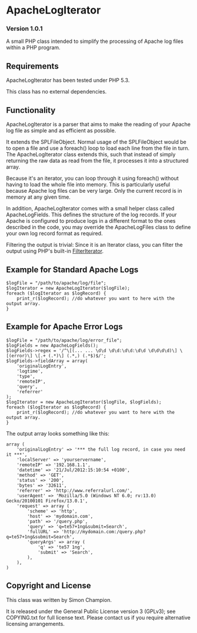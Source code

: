 # ApacheLogIterator

### Version 1.0.1

A small PHP class intended to simplify the processing of Apache log files within a PHP program.

## Requirements

ApacheLogIterator has been tested under PHP 5.3.

This class has no external dependencies.

## Functionality

ApacheLogIterator is a parser that aims to make the reading of your Apache log file as simple and as efficient as possible.

It extends the SPLFileObject. Normal usage of the SPLFileObject would be to open a file and use a foreach() loop to load each line from the file in turn. The ApacheLogIterator class extends this, such that instead of simply returning the raw data as read from the file, it processes it into a structured array.

Because it's an iterator, you can loop through it using foreach() without having to load the whole file into memory. This is particularly useful because Apache log files can be very large. Only the current record is in memory at any given time.

In addition, ApacheLogIterator comes with a small helper class called ApacheLogFields. This defines the structure of the log records. If your Apache is configured to produce logs in a different format to the ones described in the code, you may override the ApacheLogFiles class to define your own log record format as required.

Filtering the output is trivial: Since it is an Iterator class, you can filter the output using PHP's built-in [FilterIterator](http://php.net/manual/en/class.filteriterator.php).

## Example for Standard Apache Logs

    $logFile = "/path/to/apache/log/file";
    $logIterator = new ApacheLogIterator($logFile);
    foreach ($logIterator as $logRecord) {
        print_r($logRecord); //do whatever you want to here with the output array.
    }

## Example for Apache Error Logs

    $logFile = "/path/to/apache/log/error_file";
    $logFields = new ApacheLogFields();
    $logFields->regex = '/^\[(... ... \d\d \d\d:\d\d:\d\d \d\d\d\d)\] \[(error)\] \[.+ (.*)\] (.*,) (.*$)$/';         
    $logFields->fieldArray = array(                                                                      
        'originalLogEntry',
        'logtime',
        'type',
        'remoteIP',                                                                                      
        'query',
        'referrer'                                                                                       
    );
    $logIterator = new ApacheLogIterator($logFile, $logFields);                                    
    foreach ($logIterator as $logRecord) {
        print_r($logRecord); //do whatever you want to here with the output array.
    }

The output array looks something like this:

    array (
        'originalLogEntry' => '*** the full log record, in case you need it ***',
        'localServer' => 'yourservername',
        'remoteIP' => '192.168.1.1',
        'datetime' => '21/Jul/2012:15:10:54 +0100',
        'method' => 'GET',
        'status' => '200',
        'bytes' => '32611',
        'referrer' => 'http://www.referralurl.com/',
        'userAgent' => 'Mozilla/5.0 (Windows NT 6.0; rv:13.0) Gecko/20100101 Firefox/13.0.1',
        'request' => array (
            'scheme' => 'http',
            'host' => 'mydomain.com',
            'path' => '/query.php',
            'query' => 'q=te57+1ng&submit=Search',
            'fullURL' => 'http://mydomain.com:/query.php?q=te57+1ng&submit=Search',
            'queryArgs' => array (
                'q' => 'te57 1ng',
                'submit' => 'Search',
            ),
        ),
    )

## Copyright and License

This class was written by Simon Champion.

It is released under the General Public License version 3 (GPLv3); see COPYING.txt for full license text. Please contact us if you require alternative licensing arrangements.
